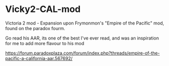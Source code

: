 # Vicky2-CAL-mod
Victoria 2 mod - Expansion upon Frymonmon's "Empire of the Pacific" mod, found on the paradox fourm.

Go read his AAR, its one of the best I've ever read, and was an inspiration for me to add more flavour to his mod

https://forum.paradoxplaza.com/forum/index.php?threads/empire-of-the-pacific-a-california-aar.567692/
